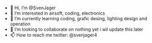 - 👋 Hi, I’m @SvenJager
- 👀 I’m interested in airsoft, coding, electronics
- 🌱 I’m currently learning coding, grafic desing, lighting design and operation
- 💞️ I’m looking to collaborate on nothing yet i wil update this later
- 📫 How to reach me twitter: @svenjager4

<!---
SvenJager/SvenJager is a ✨ special ✨ repository because its `README.md` (this file) appears on your GitHub profile.
You can click the Preview link to take a look at your changes.
--->
